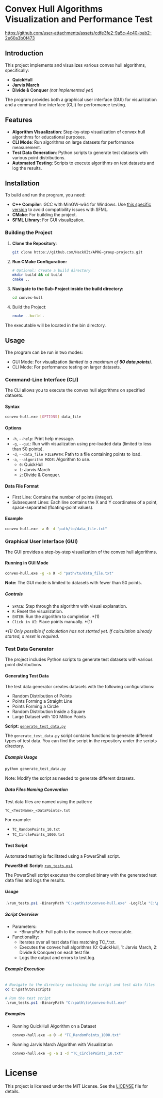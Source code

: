 ﻿# Convex Hull Algorithms Visualization and Performance Test

https://github.com/user-attachments/assets/cdfe3fe2-9a5c-4c40-bab2-2e60a3b0f473

## Introduction

This project implements and visualizes various convex hull algorithms, specifically:

- **QuickHull**
- **Jarvis March**
- **Divide & Conquer** _(not implemented yet)_

The program provides both a graphical user interface (GUI) for visualization and a command-line interface (CLI) for performance testing.

## Features

- **Algorithm Visualization**: Step-by-step visualization of convex hull algorithms for educational purposes.
- **CLI Mode**: Run algorithms on large datasets for performance measurement.
- **Test Data Generation**: Python scripts to generate test datasets with various point distributions.
- **Automated Testing**: Scripts to execute algorithms on test datasets and log the results.

## Installation

To build and run the program, you need:

- **C++ Compiler**: GCC with MinGW-w64 for Windows. Use [this specific version](https://github.com/niXman/mingw-builds-binaries/releases/download/13.1.0-rt_v11-rev1/x86_64-13.1.0-release-win32-seh-msvcrt-rt_v11-rev1.7z) to avoid compatibility issues with SFML.
- **CMake**: For building the project.
- **SFML Library**: For GUI visualization.

### Building the Project

1. **Clone the Repository**:

   ```bash
   git clone https://github.com/HackXIt/APRG-group-projects.git
   ```

2. **Run CMake Configuration:**

    ```bash
   # Optional: Create a build directory
    mkdir build && cd build
    cmake ..
    ```

3. **Navigate to the Sub-Project inside the build directory:**

    ```bash
    cd convex-hull
    ```

4. Build the Project:

    ```bash
    cmake --build .
    ```
   
The executable will be located in the bin directory.

## Usage

The program can be run in two modes:

 - GUI Mode: For visualization _(limited to a maximum of **50 data points**)_.
 - CLI Mode: For performance testing on larger datasets.

### Command-Line Interface (CLI)

The CLI allows you to execute the convex hull algorithms on specified datasets.

#### Syntax

```bash
convex-hull.exe [OPTIONS] data_file
```

#### Options
 * `-h`, `--help`: Print help message.
 * `-g`, `--gui`: Run with visualization using pre-loaded data (limited to less than 50 points).
 * `-d`, `--data_file FILEPATH`: Path to a file containing points to load.
 * `-a`, `--algorithm MODE`: Algorithm to use. 
   * `0`: QuickHull
   * `1`: Jarvis March
   * `2`: Divide & Conquer.

#### Data File Format
 * First Line: Contains the number of points (integer). 
 * Subsequent Lines: Each line contains the X and Y coordinates of a point, space-separated (floating-point values).

#### Example

```bash
convex-hull.exe -a 0 -d "path/to/data_file.txt"
```

### Graphical User Interface (GUI)

The GUI provides a step-by-step visualization of the convex hull algorithms.

#### Running in GUI Mode

```bash
convex-hull.exe -g -a 0 -d "path/to/data_file.txt"
```

**Note:** The GUI mode is limited to datasets with fewer than 50 points.

##### Controls
 * `SPACE`: Step through the algorithm with visual explanation.
 * `R`: Reset the visualization.
 * `ENTER`: Run the algorithm to completion. *(1)
 * `Click in UI`: Place points manually. *(1)

_*(1) Only possible if calculation has not started yet. If calculation already started, a reset is required._

### Test Data Generator

The project includes Python scripts to generate test datasets with various point distributions.

#### Generating Test Data

The test data generator creates datasets with the following configurations:

 - Random Distribution of Points
 - Points Forming a Straight Line
 - Points Forming a Circle
 - Random Distribution Inside a Square
 - Large Dataset with 100 Million Points

**Script:** [`generate_test_data.py`](test/generate_test_data.py)

The `generate_test_data.py` script contains functions to generate different types of test data. You can find the script in the repository under the scripts directory.

##### Example Usage

```bash
python generate_test_data.py
```

Note: Modify the script as needed to generate different datasets.

##### Data Files Naming Convention

Test data files are named using the pattern:

```
TC_<TestName>_<DataPoints>.txt
```

For example:

 * `TC_RandomPoints_10.txt`
 * `TC_CirclePoints_1000.txt`

#### Test Script

Automated testing is facilitated using a PowerShell script.

**PowerShell Script:** [`run_tests.ps1`](test/run_tests.ps1)

The PowerShell script executes the compiled binary with the generated test data files and logs the results.

##### Usage

```powershell
.\run_tests.ps1 -BinaryPath "C:\path\to\convex-hull.exe" -LogFile "C:\path\to\test.log" # Optional: Log file path
```

##### Script Overview

 * Parameters:
   * -BinaryPath: Full path to the convex-hull.exe executable.
 * Functionality:
   * Iterates over all test data files matching TC_*.txt.
   * Executes the convex hull algorithms (0: QuickHull, 1: Jarvis March, 2: Divide & Conquer) on each test file.
   * Logs the output and errors to test.log.

##### Example Execution

```powershell

# Navigate to the directory containing the script and test data files
cd C:\path\to\scripts

# Run the test script
.\run_tests.ps1 -BinaryPath "C:\path\to\convex-hull.exe"
```

##### Examples

 - Running QuickHull Algorithm on a Dataset
    ```bash
    convex-hull.exe -a 0 -d "TC_RandomPoints_1000.txt"
    ```

 - Running Jarvis March Algorithm with Visualization

    ```bash
    convex-hull.exe -g -a 1 -d "TC_CirclePoints_10.txt"
    ```

# License

This project is licensed under the MIT License. See the [LICENSE](../LICENSE) file for details.
